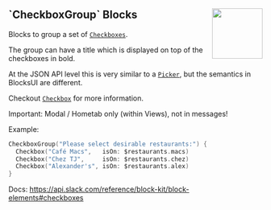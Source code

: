 <h2>`CheckboxGroup` Blocks
  <img src="https://zeezide.com/img/blocksui/SwiftBlocksUIIcon256.png"
       align="right" width="100" height="100" />
</h2>

Blocks to group a set of [`Checkboxes`](Checkbox.md).

The group can have a title which is displayed on top of the checkboxes in bold.

At the JSON API level this is very similar to a [`Picker`](Picker.md), but the semantics
in BlocksUI are different.

Checkout [`Checkbox`](Checkbox.md) for more information.

Important: Modal / Hometab only (within Views), not in messages!

Example:

```swift
CheckboxGroup("Please select desirable restaurants:") {
  Checkbox("Café Macs",   isOn: $restaurants.macs)
  Checkbox("Chez TJ",     isOn: $restaurants.chez)
  Checkbox("Alexander's", isOn: $restaurants.alex)
}
```

Docs: https://api.slack.com/reference/block-kit/block-elements#checkboxes

